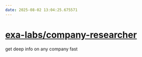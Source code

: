 ```yaml
---
date: 2025-08-02 13:04:25.675571
---
```


# [exa-labs/company-researcher](https://github.com/exa-labs/company-researcher)

get deep info on any company fast